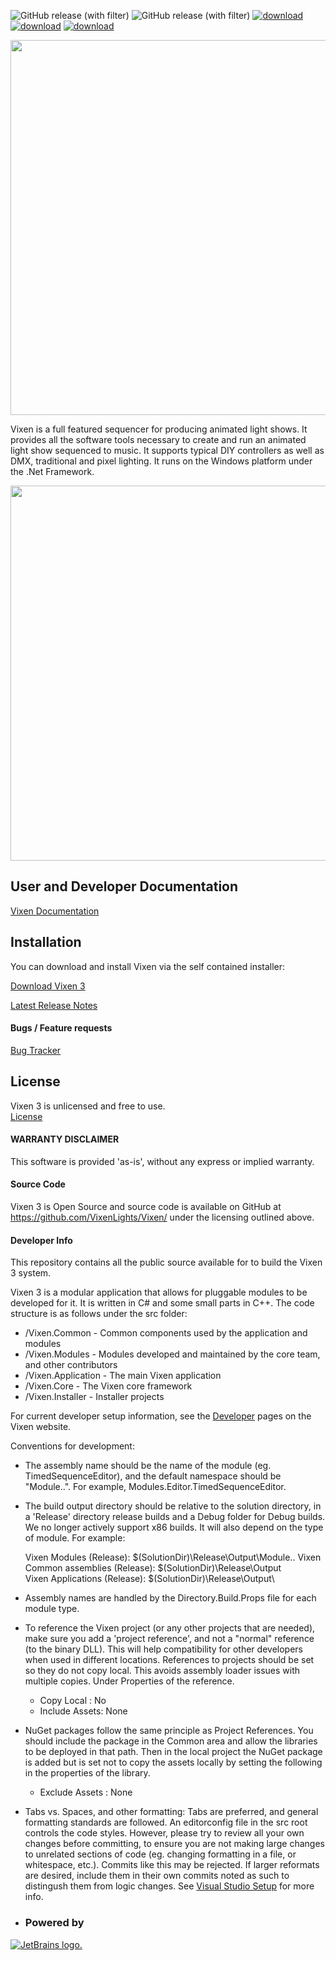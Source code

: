 ![GitHub release (with filter)](https://img.shields.io/github/v/release/Vixenlights/Vixen?logo=GitHub)
![GitHub release (with filter)](https://img.shields.io/github/v/release/Vixenlights/Vixen?filter=DevBuild*&logo=GitHub&label=pre-release)
[![download](https://img.shields.io/badge/download-release-blue.svg)](https://www.vixenlights.com/download/release-build/)
[![download](https://img.shields.io/badge/download-development-green.svg)](https://www.vixenlights.com/download/develop-build/)
[![download](https://img.shields.io/badge/bugs-tracker-blue.svg)](http://bugs.vixenlights.com)


<img src="Assets/Vixen3-Logo.png" width=600 />

Vixen is a full featured sequencer for producing animated light shows. It provides all the software tools necessary to create and run an animated light show sequenced to music. It supports typical DIY controllers as well as DMX, traditional and pixel lighting. It runs on the Windows platform under the .Net Framework.

<img src="Assets/Editor.png" width=600 />

## User and Developer Documentation

[Vixen Documentation](https://www.vixenlights.com/docs/)

## Installation
You can download and install Vixen via the self contained installer:

[Download Vixen 3](http://www.vixenlights.com/downloads/vixen-3-downloads/)

[Latest Release Notes](https://github.com/VixenLights/Vixen/blob/master/Release%20Notes.txt)

#### Bugs / Feature requests

[Bug Tracker](https://bugs.vixenlights.com)

## License

Vixen 3 is unlicensed and free to use.  
[License](https://github.com/VixenLights/Vixen/blob/master/License.txt)

#### WARRANTY DISCLAIMER

This software is provided 'as-is', without any express or implied warranty. 

#### Source Code

Vixen 3 is Open Source and source code is available on GitHub at https://github.com/VixenLights/Vixen/ under the licensing outlined above. 
#### Developer Info

This repository contains all the public source available for to build the Vixen 3 system. 

Vixen 3 is a modular application that allows for pluggable modules to be developed for it. It is written in C# and some small parts in C++. The code structure is as follows under the src folder: 

* /Vixen.Common - Common components used by the application and modules
* /Vixen.Modules - Modules developed and maintained by the core team, and other contributors
* /Vixen.Application - The main Vixen application
* /Vixen.Core - The Vixen core framework 
* /Vixen.Installer - Installer projects

For current developer setup information, see the [Developer](https://www.vixenlights.com/developer/) pages on the Vixen website.

Conventions for development:

- The assembly name should be the name of the module (eg. TimedSequenceEditor), and
  the default namespace should be "Module.<ModuleType>.<ModuleName>". For
  example, Modules.Editor.TimedSequenceEditor.
 
  
- The build output directory should be relative to the solution directory, in a
  'Release' directory release builds and a Debug folder for Debug builds. We no longer actively support x86 builds.
  It will also depend on the type of module. For example:
  
  Vixen Modules (Release):              $(SolutionDir)\Release\Output\Module.<ModuleType>.<ModuleName>
  Vixen Common assemblies (Release):    $(SolutionDir)\Release\Output\
  Vixen Applications (Release):         $(SolutionDir)\Release\Output\

- Assembly names are handled by the Directory.Build.Props file for each module type.
  
- To reference the Vixen project (or any other projects that are needed), make sure you
  add a 'project reference', and not a "normal" reference (to the binary DLL). This will help compatibility for other developers when used in different locations. References to projects should be set so they do not copy local. This avoids assembly loader issues with multiple copies. Under Properties of the reference.
  
  * Copy Local : No
  * Include Assets: None

- NuGet packages follow the same principle as Project References. You should include the package in the Common area and allow the libraries to be deployed in that path. Then in the local project the NuGet package is added but is set not to copy the assets locally by setting the following in the properties of the library.

    * Exclude Assets : None
      
- Tabs vs. Spaces, and other formatting: Tabs are preferred, and general formatting standards are followed. An editorconfig file in the src root controls the code styles. However, please try to review all your own changes before committing, to ensure you are not making large changes to unrelated sections of code (eg. changing formatting in a file, or whitespace, etc.). Commits like this may be rejected. If larger reformats are desired, include them in their own commits noted as such to distingush them from logic changes. See [Visual Studio Setup](https://www.vixenlights.com/developer/visual-studio/) for more info.

- ### Powered by
[![JetBrains logo.](https://resources.jetbrains.com/storage/products/company/brand/logos/jetbrains.svg)](https://jb.gg/OpenSource) 


